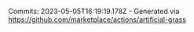 Commits: 2023-05-05T16:19:19.178Z - Generated via https://github.com/marketplace/actions/artificial-grass
<br>
